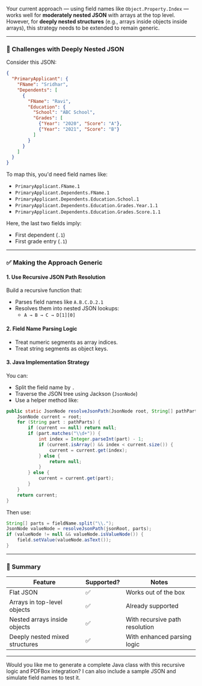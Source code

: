 Your current approach — using field names like `Object.Property.Index` — works well for **moderately nested JSON** with arrays at the top level. However, for **deeply nested structures** (e.g., arrays inside objects inside arrays), this strategy needs to be extended to remain generic.

---

### 🧠 Challenges with Deeply Nested JSON
Consider this JSON:
```json
{
  "PrimaryApplicant": {
    "FName": "Sridhar",
    "Dependents": [
      {
        "FName": "Ravi",
        "Education": {
          "School": "ABC School",
          "Grades": [
            {"Year": "2020", "Score": "A"},
            {"Year": "2021", "Score": "B"}
          ]
        }
      }
    ]
  }
}
```

To map this, you'd need field names like:
- `PrimaryApplicant.FName.1`
- `PrimaryApplicant.Dependents.FName.1`
- `PrimaryApplicant.Dependents.Education.School.1`
- `PrimaryApplicant.Dependents.Education.Grades.Year.1.1`
- `PrimaryApplicant.Dependents.Education.Grades.Score.1.1`

Here, the last two fields imply:
- First dependent (`.1`)
- First grade entry (`.1`)

---

### ✅ Making the Approach Generic

#### **1. Use Recursive JSON Path Resolution**
Build a recursive function that:
- Parses field names like `A.B.C.D.2.1`
- Resolves them into nested JSON lookups:
  - `A → B → C → D[1][0]`

#### **2. Field Name Parsing Logic**
- Treat numeric segments as array indices.
- Treat string segments as object keys.

#### **3. Java Implementation Strategy**
You can:
- Split the field name by `.`
- Traverse the JSON tree using Jackson (`JsonNode`)
- Use a helper method like:

```java
public static JsonNode resolveJsonPath(JsonNode root, String[] pathParts) {
    JsonNode current = root;
    for (String part : pathParts) {
        if (current == null) return null;
        if (part.matches("\\d+")) {
            int index = Integer.parseInt(part) - 1;
            if (current.isArray() && index < current.size()) {
                current = current.get(index);
            } else {
                return null;
            }
        } else {
            current = current.get(part);
        }
    }
    return current;
}
```

Then use:
```java
String[] parts = fieldName.split("\\.");
JsonNode valueNode = resolveJsonPath(jsonRoot, parts);
if (valueNode != null && valueNode.isValueNode()) {
    field.setValue(valueNode.asText());
}
```

---

### 🧩 Summary

| Feature | Supported? | Notes |
|--------|-------------|-------|
| Flat JSON | ✅ | Works out of the box |
| Arrays in top-level objects | ✅ | Already supported |
| Nested arrays inside objects | ✅ | With recursive path resolution |
| Deeply nested mixed structures | ✅ | With enhanced parsing logic |

---

Would you like me to generate a complete Java class with this recursive logic and PDFBox integration? I can also include a sample JSON and simulate field names to test it.
